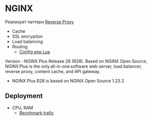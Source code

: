 # NGINX

Реализует паттерн [Reverse Proxy](../../arch/pattern/pattern.proxy.reverse.md)
- Cache
- SSL encryption
- Load balancing
- Routing
	- [Config или Lua](https://habr.com/ru/company/vdsina/blog/504308/)

Version
- NGINX Plus Release 28 (R28). Based on NGINX Open Source, NGINX Plus is the only all-in-one software web server, load balancer, reverse proxy, content cache, and API gateway.
- NGINX Plus R28 is based on NGINX Open Source 1.23.2

## Deployment

- CPU, RAM
	- [Becnhmark trafic](../benchmark.md)
